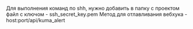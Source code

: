 Для выполнения команд по shh, нужно добавить в папку с проектом файл с ключом - ssh_secret_key.pem
Метод для отлавливания вебхука - host:port/api/kuma_alert
